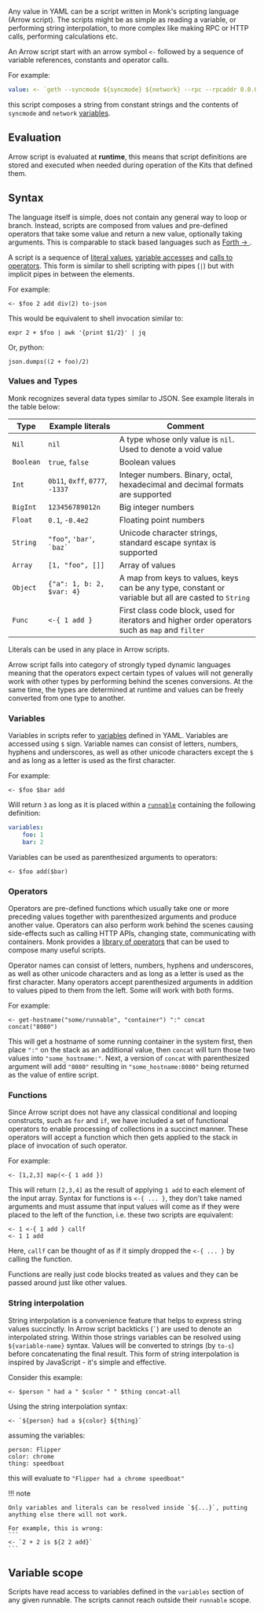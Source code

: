Any value in YAML can be a script written in Monk's scripting language (Arrow script). The scripts might be as simple as reading a variable, or performing string interpolation, to more complex like making RPC or HTTP calls, performing calculations etc.

An Arrow script start with an arrow symbol `<-` followed by a sequence of variable references, constants and operator calls.

For example:

```yaml linenums="1"
value: <- `geth --syncmode ${syncmode} ${network} --rpc --rpcaddr 0.0.0.0`
```

this script composes a string from constant strings and the contents of `syncmode` and `network` [variables](yaml/runnables.md#variables).

## Evaluation

Arrow script is evaluated at **runtime**, this means that script definitions are stored and executed when needed during operation of the Kits that defined them.

## Syntax

The language itself is simple, does not contain any general way to loop or branch. Instead, scripts are composed from values and pre-defined operators that take some value and return a new value, optionally taking arguments. This is comparable to stack based languages such as [Forth &#8594;
](<https://en.wikipedia.org/wiki/Forth_(programming_language)>).

A script is a sequence of [literal values](#values), [variable accesses](#variables) and [calls to operators](#operators). This form is similar to shell scripting with pipes (`|`) but with implicit pipes in between the elements.

For example:

```
<- $foo 2 add div(2) to-json
```

This would be equivalent to shell invocation similar to:

```
expr 2 + $foo | awk '{print $1/2}' | jq
```

Or, python:

```
json.dumps((2 + foo)/2)
```

### Values and Types

Monk recognizes several data types similar to JSON. See example literals in the table below:

| Type      | Example literals                | Comment                                                                                              |
| --------- | ------------------------------- | ---------------------------------------------------------------------------------------------------- |
| `Nil`     | `nil`                           | A type whose only value is `nil`. Used to denote a void value                                        |
| `Boolean` | `true`, `false`                 | Boolean values                                                                                       |
| `Int`     | `0b11`, `0xff`, `0777`, `-1337` | Integer numbers. Binary, octal, hexadecimal and decimal formats are supported                        |
| `BigInt`  | `123456789012n`                 | Big integer numbers                                                                                  |
| `Float`   | `0.1`, `-0.4e2`                 | Floating point numbers                                                                               |
| `String`  | `"foo"`, `'bar'`, `` `baz` ``   | Unicode character strings, standard escape syntax is supported                                       |
| `Array`   | `[1, "foo", []]`                | Array of values                                                                                      |
| `Object`  | `{"a": 1, b: 2, $var: 4}`       | A map from keys to values, keys can be any type, constant or variable but all are casted to `String` |
| `Func`    | `<-{ 1 add }`                   | First class code block, used for iterators and higher order operators such as `map` and `filter`     |

Literals can be used in any place in Arrow scripts.

Arrow script falls into category of strongly typed dynamic languages meaning that the operators expect certain types of values will not generally work with other types by performing behind the scenes conversions. At the same time, the types are determined at runtime and values can be freely converted from one type to another.

### Variables

Variables in scripts refer to [variables](yaml/runnables.md#variables) defined in YAML. Variables are accessed using `$` sign. Variable names can consist of letters, numbers, hyphens and underscores, as well as other unicode characters except the `$` and as long as a letter is used as the first character.

For example:

```
<- $foo $bar add
```

Will return `3` as long as it is placed within a [`runnable`](yaml/runnables.md) containing the following definition:

```yaml
variables:
    foo: 1
    bar: 2
```

Variables can be used as parenthesized arguments to operators:

```
<- $foo add($bar)
```

### Operators

Operators are pre-defined functions which usually take one or more preceding values together with parenthesized arguments and produce another value. Operators can also perform work behind the scenes causing side-effects such as calling HTTP APIs, changing state, communicating with containers. Monk provides a [library of operators](operators.md) that can be used to compose many useful scripts.

Operator names can consist of letters, numbers, hyphens and underscores, as well as other unicode characters and as long as a letter is used as the first character. Many operators accept parenthesized arguments in addition to values piped to them from the left. Some will work with both forms.

For example:

```
<- get-hostname("some/runnable", "container") ":" concat concat("8080")
```

This will get a hostname of some running container in the system first, then place `":"` on the stack as an additional value, then `concat` will turn those two values into `"some_hostname:"`. Next, a version of `concat` with parenthesized argument will add `"8080"` resulting in `"some_hostname:8080"` being returned as the value of entire script.

### Functions

Since Arrow script does not have any classical conditional and looping constructs, such as `for` and `if`, we have included a set of functional operators to enable processing of collections in a succinct manner. These operators will accept a function which then gets applied to the stack in place of invocation of such operator.

For example:

```
<- [1,2,3] map(<-{ 1 add })
```

This will return `[2,3,4]` as the result of applying `1 add` to each element of the input array. Syntax for functions is `<-{ ... }`, they don't take named arguments and must assume that input values will come as if they were placed to the left of the function, i.e. these two scripts are equivalent:

```
<- 1 <-{ 1 add } callf
<- 1 1 add
```

Here, `callf` can be thought of as if it simply dropped the `<-{ ... }` by calling the function.

Functions are really just code blocks treated as values and they can be passed around just like other values.

### String interpolation

String interpolation is a convenience feature that helps to express string values succinctly. In Arrow script backticks (`` ` ``) are used to denote an interpolated string. Within those strings variables can be resolved using `${variable-name}` syntax. Values will be converted to strings (by `to-s`) before concatenating the final result. This form of string interpolation is inspired by JavaScript - it's simple and effective.

Consider this example:

```
<- $person " had a " $color " " $thing concat-all
```

Using the string interpolation syntax:

```
<- `${person} had a ${color} ${thing}`
```

assuming the variables:

```
person: Flipper
color: chrome
thing: speedboat
```

this will evaluate to `"Flipper had a chrome speedboat"`

!!! note

    Only variables and literals can be resolved inside `${...}`, putting anything else there will not work.

    For example, this is wrong:
    ```
    <- `2 + 2 is ${2 2 add}`
    ```

## Variable scope

Scripts have read access to variables defined in the `variables` section of any given runnable. The scripts cannot reach outside their `runnable` scope.
